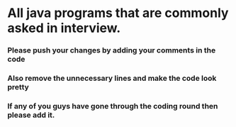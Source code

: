 # All java programs that are commonly asked in interview.

### Please push your changes by adding your comments in the code
### Also remove the unnecessary lines and make the code look pretty
### If any of you guys have gone through the coding round then please add it.